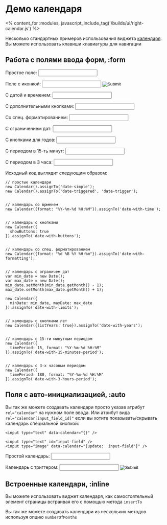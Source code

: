 # Демо календаря
<% content_for :modules, javascript_include_tag('/builds/ui/right-calendar.js') %>

Несколько стандартных примеров использования виджета [календаря](/ui/calendar).
Вы можете использовать клавиши клавиатуры для навигации

## Работа с полями ввода форм, :form
<p>
  <label>Простое поле:</label>
  <input type="text" id="date-simple" class="demo-field" />
</p>
<p>
  <label>Поле с иконкой:</label>
  <input type="text" id="date-triggered" class="demo-field" />
  <input type="image" id="date-trigger" src="/images/calendar.png" />
</p>
<p>
  <label>С датой и временем:</label>
  <input type="text" id="date-with-time" class="demo-field" />
</p>
<p>
  <label>С дополнительными кнопками:</label>
  <input type="text" id="date-with-buttons" class="demo-field" />
</p>
<p>
  <label>Со спец. форматированием:</label>
  <input type="text" id="date-with-formatting" class="demo-field" />
</p>
<p>
  <label>С ограничением дат:</label>
  <input type="text" id="date-with-limits" class="demo-field" />
</p>
<p>
  <label>С кнопками для годов:</label>
  <input type="text" id="date-with-years" class="demo-field" />
</p>
<p>
  <label>С периодом в 15-ть минут:</label>
  <input type="text" id="date-with-15-minutes-period" class="demo-field" />
</p>
<p>
  <label>С периодом в 3 часа:</label>
  <input type="text" id="date-with-3-hours-period" class="demo-field" />
</p>
<script type="text/javascript">
// <![CDATA[
  new Calendar().assignTo('date-simple');
  new Calendar().assignTo('date-triggered', 'date-trigger');
  new Calendar({format: "%Y-%m-%d %H:%M"}).assignTo('date-with-time');
  new Calendar({showButtons: true}).assignTo('date-with-buttons');
  new Calendar({
    format: "%d %B %Y %H:%m"
  }).assignTo('date-with-formatting');
  var min_date = new Date();
  var max_date = new Date();
  min_date.setMonth(min_date.getMonth() - 1);
  max_date.setMonth(max_date.getMonth() + 1);

  new Calendar({
    minDate: min_date, maxDate: max_date
  }).assignTo('date-with-limits');

  new Calendar({listYears: true}).assignTo('date-with-years');

  new Calendar({
    timePeriod: 15, format: "%Y-%m-%d %H:%M"
  }).assignTo('date-with-15-minutes-period');

  new Calendar({
    timePeriod: 180, format: "%Y-%m-%d %H:%M"
  }).assignTo('date-with-3-hours-period');
// ]]>
</script>

Исходный код выглядит следующим образом:

    // простые календари
    new Calendar().assignTo('date-simple');
    new Calendar().assignTo('date-triggered', 'date-trigger');


    // календарь со врменем
    new Calendar({format: "%Y-%m-%d %H:%M"}).assignTo('date-with-time');


    // календарь с кнопками
    new Calendar({
      showButtons: true
    }).assignTo('date-with-buttons');


    // календарь со спец. форматированием
    new Calendar({format: "%d %B %Y %H:%m"}).assignTo('date-with-formatting');


    // календарь с ограничем дат
    var min_date = new Date();
    var max_date = new Date();
    min_date.setMonth(min_date.getMonth() - 1);
    max_date.setMonth(max_date.getMonth() + 1);

    new Calendar({
      minDate: min_date, maxDate: max_date
    }).assignTo('date-with-limits');


    // календарь с кнопками лет
    new Calendar({listYears: true}).assignTo('date-with-years');


    // календарь с 15-ти минутным периодом
    new Calendar({
      timePeriod: 15, format: "%Y-%m-%d %H:%M"
    }).assignTo('date-with-15-minutes-period');


    // календарь с 3-х часовым периодом
    new Calendar({
      timePeriod: 180, format: "%Y-%m-%d %H:%M"
    }).assignTo('date-with-3-hours-period');

## Поля с авто-инициализацией, :auto

Вы так же можете создавать календари просто указав атрибут `rel="calendar"` на
нужном поле ввода. Или атрибут вида `rel="calendar[input_field_id]"` если
вы хотите показывать/скрывать календарь специальной кнопкой:

    <input type="text" data-calendar="{}" />

    <input type="text" id="input-field" />
    <input type="image" data-calendar="{update: 'input-field'}" />

<p>
  <label>Простой календарь:</label>
  <input type="text" data-calendar="{}" class="demo-field" />
</p>
<p>
  <label>Календарь с триггером:</label>
  <input type="text" id="input-field" class="demo-field" />
  <input type="image" data-calendar="{update: 'input-field'}" src="/images/calendar.png" />
</p>

## Встроенные календари, :inline

Вы можете использовать виджет календаря, как самостоятельный элемент страницы
встраивая его с помощью метода `insertTo`

<p>
  <div id="simple-calendar"></div>
</p>
<p>
  <div id="simple-calendar-with-time"></div>
</p>
<p>
  <div id="simple-calendar-with-buttons"></div>
</p>
<script type="text/javascript">
//<![CDATA[
new Calendar().insertTo('simple-calendar');
new Calendar({showTime: true}).insertTo('simple-calendar-with-time');
new Calendar({showButtons: true}).insertTo('simple-calendar-with-buttons');
//]]>
</script>

Вы так же можете создавать календари из нескольких методов используя опцию `numberOfMonths`

<p>
  <div id="two-calendars"></div>
</p>
<p>
  <div id="calendar-grid"></div>
</p>
<script type="text/javascript">
//<![CDATA[
new Calendar({numberOfMonths: 2}).insertTo('two-calendars');
new Calendar({numberOfMonths: [2,2]}).insertTo('calendar-grid');
//]]>
</script>


